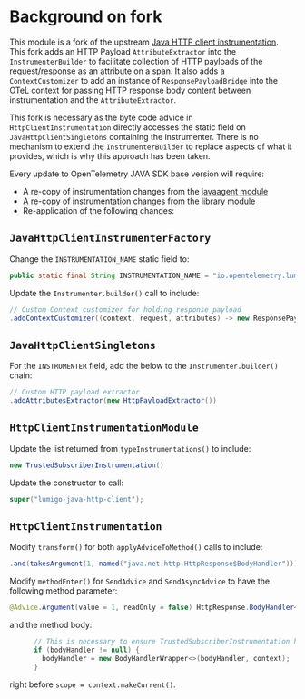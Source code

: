 # Background on fork

This module is a fork of the upstream [Java HTTP client instrumentation](https://github.com/open-telemetry/opentelemetry-java-instrumentation/tree/main/instrumentation/java-http-client/javaagent).
This fork adds an HTTP Payload `AttributeExtractor` into the `InstrumenterBuilder`
to facilitate collection of HTTP payloads of the request/response as an attribute on a span.
It also adds a `ContextCustomizer` to add an instance of `ResponsePayloadBridge` into the
OTeL context for passing HTTP response body content between instrumentation and the
`AttributeExtractor`.

This fork is necessary as the byte code advice in `HttpClientInstrumentation` directly accesses
the static field on `JavaHttpClientSingletons` containing the instrumenter.
There is no mechanism to extend the `InstrumenterBuilder` to replace aspects of what it provides,
which is why this approach has been taken.

Every update to OpenTelemetry JAVA SDK base version will require:
- A re-copy of instrumentation changes from the [javaagent module](https://github.com/open-telemetry/opentelemetry-java-instrumentation/tree/main/instrumentation/java-http-client/javaagent)
- A re-copy of instrumentation changes from the [library module](https://github.com/open-telemetry/opentelemetry-java-instrumentation/tree/main/instrumentation/java-http-client/library)
- Re-application of the following changes:

## `JavaHttpClientInstrumenterFactory`

Change the `INSTRUMENTATION_NAME` static field to:

```java
public static final String INSTRUMENTATION_NAME = "io.opentelemetry.lumigo-java-http-client";
```

Update the `Instrumenter.builder()` call to include:
  
```java
// Custom Context customizer for holding response payload
.addContextCustomizer((context, request, attributes) -> new ResponsePayloadBridge.Builder().init(context))
```

## `JavaHttpClientSingletons`

For the `INSTRUMENTER` field, add the below to the `Instrumenter.builder()` chain:

```java
// Custom HTTP payload extractor
.addAttributesExtractor(new HttpPayloadExtractor())
```

## `HttpClientInstrumentationModule`

Update the list returned from `typeInstrumentations()` to include:

```java
new TrustedSubscriberInstrumentation()
```

Update the constructor to call:

```java
super("lumigo-java-http-client");
```

## `HttpClientInstrumentation`

Modify `transform()` for both `applyAdviceToMethod()` calls to include:

```java
.and(takesArgument(1, named("java.net.http.HttpResponse$BodyHandler"))),
```

Modify `methodEnter()` for `SendAdvice` and `SendAsyncAdvice` to have the following method parameter:

```java
@Advice.Argument(value = 1, readOnly = false) HttpResponse.BodyHandler<?> bodyHandler,
```

and the method body:

```java
      // This is necessary to ensure TrustedSubscriberInstrumentation has access to the correct context
      if (bodyHandler != null) {
        bodyHandler = new BodyHandlerWrapper<>(bodyHandler, context);
      }
```
right before `scope = context.makeCurrent()`.
